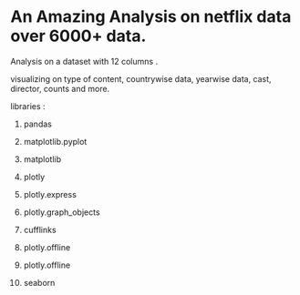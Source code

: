 # An Amazing Analysis on netflix data over 6000+ data.

Analysis on a dataset with 12 columns .

visualizing on type of content, countrywise data, yearwise data, cast, director, counts and more.

libraries :

1. pandas 

2. matplotlib.pyplot 

3. matplotlib

4. plotly

5. plotly.express

6. plotly.graph_objects

7. cufflinks 

8. plotly.offline

9. plotly.offline 

10. seaborn 

